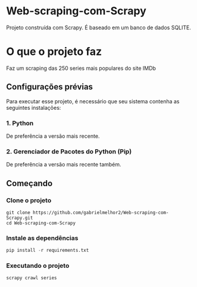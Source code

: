 # Web-scraping-com-Scrapy

Projeto construída com Scrapy. É baseado em um banco de dados SQLITE.

# O que o projeto faz

Faz um scraping das 250 series mais populares do site IMDb

## Configurações prévias

Para executar esse projeto, é necessário que seu sistema contenha as seguintes instalações:

### 1. Python

De preferência a versão mais recente.

### 2. Gerenciador de Pacotes do Python (Pip)

De preferência a versão mais recente também.

## Começando

### Clone o projeto

```shell
git clone https://github.com/gabrielmelhor2/Web-scraping-com-Scrapy.git
cd Web-scraping-com-Scrapy
```

### Instale as dependências

```python
pip install -r requirements.txt
```

### Executando o projeto

```python
scrapy crawl series
```
